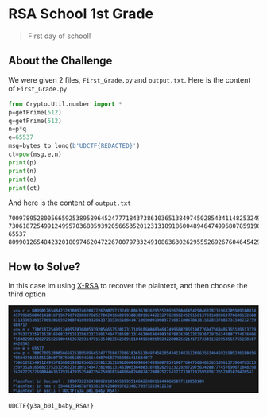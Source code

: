 # RSA School 1st Grade
> First day of school!

## About the Challenge
We were given 2 files, `First_Grade.py` and `output.txt`. Here is the content of `First_Grade.py`

```python
from Crypto.Util.number import *
p=getPrime(512)
q=getPrime(512)
n=p*q
e=65537
msg=bytes_to_long(b'UDCTF{REDACTED}')
ct=pow(msg,e,n)
print(p)
print(n)
print(e)
print(ct)
```

And here is the content of `output.txt`

```
7009789528005665925389589645247771843738610365138497450285434114825324963561464592190523618045678504210355855286077875965585945664408796837853566415684077
73061872549912499570368059392056653520123131891860048946474996807859190776947568485365189613739847632132597352816568237525325622321891749472819811314630053648031678826291232292672975634200777457699671848298242827252269004463672931479153540235625891818449660268924228002522141737330313259535617652381070426543
65537
8099012654842320180974620472267007973324910863630262955526926760464542904631823196320598910081443799605804614201671967967929893760527002416689993003801924422327762868245291561376910828637706061326005113536536357969201659290874169593264337355365186414719656091960977568710047843815328537885731546232759484717
```

## How to Solve?
In this case im using [X-RSA](https://github.com/X-Vector/X-RSA) to recover the plaintext, and then choose the third option

![flag](images/flag.png)

```
UDCTF{y3a_b0i_b4by_RSA!}
```
